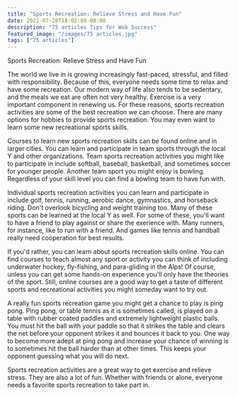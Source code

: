 ```yaml
---
title: "Sports Recreation: Relieve Stress and Have Fun"
date: 2022-07-28T18:02:09-08:00
description: "75 articles Tips for Web Success"
featured_image: "/images/75 articles.jpg"
tags: ["75 articles"]
---
```


Sports Recreation: Relieve Stress and Have Fun

The world we live in is growing increasingly fast-paced, stressful, and filled with responsibility.  Because of this, everyone needs some time to relax and have some recreation.  Our modern way of life also tends to be sedentary, and the meals we eat are often not very healthy.  Exercise is a very important component in renewing us.  For these reasons, sports recreation activities are some of the best recreation we can choose.  There are many options for hobbies to provide sports recreation.  You may even want to learn some new recreational sports skills.

Courses to learn new sports recreation skills can be found online and in larger cities.  You can learn and participate in team sports through the local Y and other organizations.  Team sports recreation activities you might like to participate in include softball, baseball, basketball, and sometimes soccer for younger people.  Another team sport you might enjoy is bowling.  Regardless of your skill level you can find a bowling team to have fun with.

Individual sports recreation activities you can learn and participate in include golf, tennis, running, aerobic dance, gymnastics, and horseback riding.  Don't overlook bicycling and weight training too.  Many of these sports can be learned at the local Y as well.  For some of these, you'll want to have a friend to play against or share the exerience with.  Many runners, for instance, like to run with a friend.  And games like tennis and handball really need cooperation for best results.

If you'd rather, you can learn about sports recreation skills online.  You can find courses to teach almost any sport or activity you can think of including underwater hockey, fly-fishing, and para-gliding in the Alps!  Of course, unless you can get some hands-on experience you'll only have the theories of the sport.  Still, online courses are a good way to get a taste of different sports and recreational activities you might someday want to try out.

A really fun sports recreation game you might get a chance to play is ping pong.  Ping pong, or table tennis as it is sometimes called, is played on a table with rubber coated paddles and extremely lightweight plastic balls.  You must hit the ball with your paddle so that it strikes the table and clears the net before your opponent strikes it and bounces it back to you.  One way to become more adept at ping pong and increase your chance of winning is to sometimes hit the ball harder than at other times.  This keeps your opponent guessing what you will do next.

Sports recreation activities are a great way to get exercise and relieve stress.  They are also a lot of fun.  Whether with friends or alone, everyone needs a favorite sports recreation to take part in.





